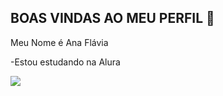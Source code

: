  ## BOAS VINDAS AO MEU PERFIL 👋

Meu Nome é Ana Flávia

-Estou estudando na Alura

![](https://media.tenor.com/N_6sDpM67cEAAAAM/homer-simpson-hug.gif)

